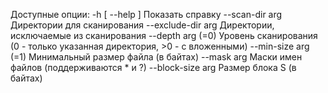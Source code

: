 Доступные опции:
  -h [ --help ]         Показать справку
  --scan-dir arg        Директории для сканирования
  --exclude-dir arg     Директории, исключаемые из 
                        сканирования
  --depth arg (=0)      Уровень сканирования (0 - 
                        только указанная директория, 
                        >0 - с вложенными)
  --min-size arg (=1)   Минимальный размер файла (в 
                        байтах)
  --mask arg            Маски имен файлов 
                        (поддерживаются * и ?)
  --block-size arg      Размер блока S (в байтах)

